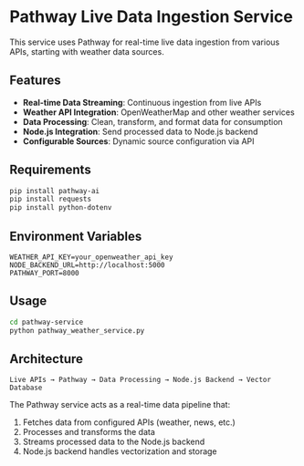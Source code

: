 # Pathway Live Data Ingestion Service

This service uses Pathway for real-time live data ingestion from various APIs, starting with weather data sources.

## Features

- **Real-time Data Streaming**: Continuous ingestion from live APIs
- **Weather API Integration**: OpenWeatherMap and other weather services
- **Data Processing**: Clean, transform, and format data for consumption
- **Node.js Integration**: Send processed data to Node.js backend
- **Configurable Sources**: Dynamic source configuration via API

## Requirements

```bash
pip install pathway-ai
pip install requests
pip install python-dotenv
```

## Environment Variables

```
WEATHER_API_KEY=your_openweather_api_key
NODE_BACKEND_URL=http://localhost:5000
PATHWAY_PORT=8000
```

## Usage

```bash
cd pathway-service
python pathway_weather_service.py
```

## Architecture

```
Live APIs → Pathway → Data Processing → Node.js Backend → Vector Database
```

The Pathway service acts as a real-time data pipeline that:
1. Fetches data from configured APIs (weather, news, etc.)
2. Processes and transforms the data
3. Streams processed data to the Node.js backend
4. Node.js backend handles vectorization and storage